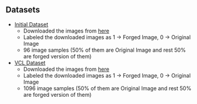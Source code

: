 ## Datasets
- [Initial Dataset](https://drive.google.com/open?id=1wlJukwPmk3yAVzELeCHL6KHfoiuKUieK)
    - Downloaded the images from [here](https://www5.cs.fau.de/research/data/image-manipulation/)
    - Labeled the downloaded images as 1 -> Forged Image, 0 -> Original Image
    - 96 image samples (50% of them are Original Image and rest 50% are forged version of them)
- [VCL Dataset](https://drive.google.com/open?id=1zL5vxE_JMGjcYbcx4uJw1Ipsi7x3QyCX)
    - Downloaded the images from [here](http://www.vcl.fer.hr/comofod/comofod.html)
    - Labeled the downloaded images as 1 -> Forged Image, 0 -> Original Image
    - 1096 image samples (50% of them are Original Image and rest 50% are forged version of them)